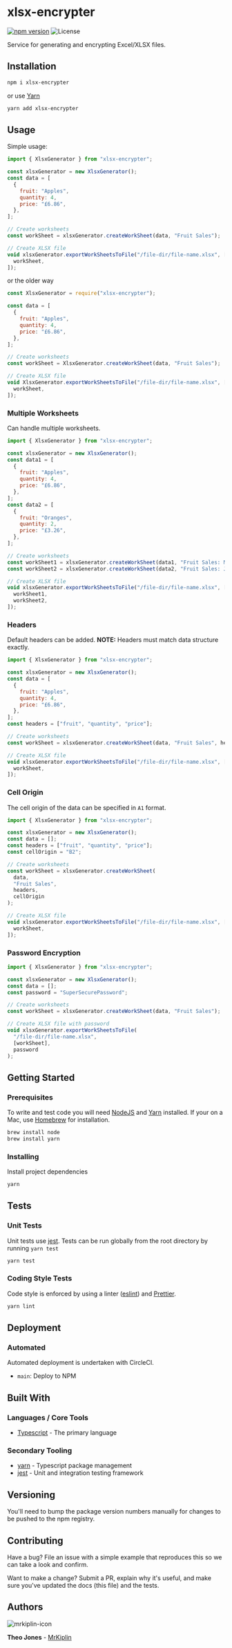 # xlsx-encrypter

[![npm version](https://badge.fury.io/js/xlsx-encrypter.svg)](https://badge.fury.io/js/xlsx-encrypter)
![License](https://img.shields.io/badge/license-MIT-green)

Service for generating and encrypting Excel/XLSX files.

## Installation

```bash
npm i xlsx-encrypter
```

or use [Yarn](https://yarnpkg.com/lang/en/)

```bash
yarn add xlsx-encrypter
```

## Usage

Simple usage:

```js
import { XlsxGenerator } from "xlsx-encrypter";

const xlsxGenerator = new XlsxGenerator();
const data = [
  {
    fruit: "Apples",
    quantity: 4,
    price: "£6.86",
  },
];

// Create worksheets
const workSheet = xlsxGenerator.createWorkSheet(data, "Fruit Sales");

// Create XLSX file
void xlsxGenerator.exportWorkSheetsToFile("/file-dir/file-name.xlsx", [
  workSheet,
]);
```

or the older way

```js
const XlsxGenerator = require("xlsx-encrypter");

const data = [
  {
    fruit: "Apples",
    quantity: 4,
    price: "£6.86",
  },
];

// Create worksheets
const workSheet = XlsxGenerator.createWorkSheet(data, "Fruit Sales");

// Create XLSX file
void XlsxGenerator.exportWorkSheetsToFile("/file-dir/file-name.xlsx", [
  workSheet,
]);
```

### Multiple Worksheets

Can handle multiple worksheets.

```js
import { XlsxGenerator } from "xlsx-encrypter";

const xlsxGenerator = new XlsxGenerator();
const data1 = [
  {
    fruit: "Apples",
    quantity: 4,
    price: "£6.86",
  },
];
const data2 = [
  {
    fruit: "Oranges",
    quantity: 2,
    price: "£3.26",
  },
];

// Create worksheets
const workSheet1 = xlsxGenerator.createWorkSheet(data1, "Fruit Sales: May");
const workSheet2 = xlsxGenerator.createWorkSheet(data2, "Fruit Sales: June");

// Create XLSX file
void xlsxGenerator.exportWorkSheetsToFile("/file-dir/file-name.xlsx", [
  workSheet1,
  workSheet2,
]);
```

### Headers

Default headers can be added. **NOTE:** Headers must match data structure exactly.

```js
import { XlsxGenerator } from "xlsx-encrypter";

const xlsxGenerator = new XlsxGenerator();
const data = [
  {
    fruit: "Apples",
    quantity: 4,
    price: "£6.86",
  },
];
const headers = ["fruit", "quantity", "price"];

// Create worksheets
const workSheet = xlsxGenerator.createWorkSheet(data, "Fruit Sales", headers);

// Create XLSX file
void xlsxGenerator.exportWorkSheetsToFile("/file-dir/file-name.xlsx", [
  workSheet,
]);
```

### Cell Origin

The cell origin of the data can be specified in `A1` format.

```js
import { XlsxGenerator } from "xlsx-encrypter";

const xlsxGenerator = new XlsxGenerator();
const data = [];
const headers = ["fruit", "quantity", "price"];
const cellOrigin = "B2";

// Create worksheets
const workSheet = xlsxGenerator.createWorkSheet(
  data,
  "Fruit Sales",
  headers,
  cellOrigin
);

// Create XLSX file
void xlsxGenerator.exportWorkSheetsToFile("/file-dir/file-name.xlsx", [
  workSheet,
]);
```

### Password Encryption

```js
import { XlsxGenerator } from "xlsx-encrypter";

const xlsxGenerator = new XlsxGenerator();
const data = [];
const password = "SuperSecurePassword";

// Create worksheets
const workSheet = xlsxGenerator.createWorkSheet(data, "Fruit Sales");

// Create XLSX file with password
void xlsxGenerator.exportWorkSheetsToFile(
  "/file-dir/file-name.xlsx",
  [workSheet],
  password
);
```

## Getting Started

### Prerequisites

To write and test code you will need [NodeJS](https://nodejs.org/en/) and [Yarn](https://yarnpkg.com/lang/en/) installed. If your on a Mac, use [Homebrew](https://docs.brew.sh/Installation) for installation.

```bash
brew install node
brew install yarn
```

### Installing

Install project dependencies

```bash
yarn
```

## Tests

### Unit Tests

Unit tests use [jest](https://facebook.github.io/jest/). Tests can be run globally from the root directory by running `yarn test`

```bash
yarn test
```

### Coding Style Tests

Code style is enforced by using a linter ([eslint](https://eslint.org/)) and [Prettier](https://prettier.io/).

```bash
yarn lint
```

## Deployment

### Automated

Automated deployment is undertaken with CircleCI.

- `main`: Deploy to NPM

## Built With

### Languages / Core Tools

- [Typescript](http://www.typescriptlang.org/) - The primary language

### Secondary Tooling

- [yarn](https://yarnpkg.com/lang/en/) - Typescript package management
- [jest](https://jestjs.io/) - Unit and integration testing framework

## Versioning

You'll need to bump the package version numbers manually for changes to be pushed to the npm registry.

## Contributing

Have a bug? File an issue with a simple example that reproduces this so we can take a look and confirm.

Want to make a change? Submit a PR, explain why it's useful, and make sure you've updated the docs (this file) and the tests.

## Authors

![mrkiplin-icon](docs/mrkiplin-icon.gif)

**Theo Jones** - [MrKiplin](https://github.com/MrKiplin)
